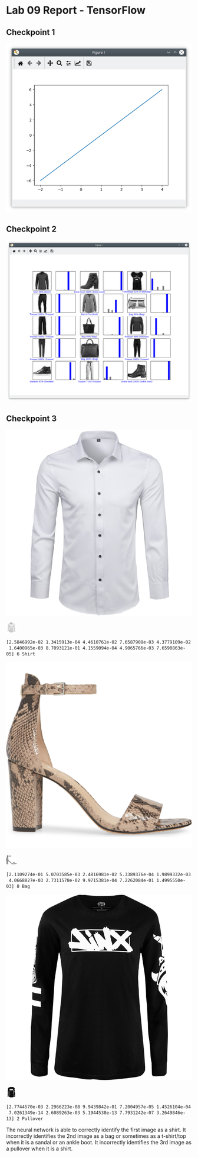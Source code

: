 # Lab 09 Report - TensorFlow


## Checkpoint 1
![check1](../../images/lab-09/check1.png)

## Checkpoint 2
![check2](../../images/lab-09/check2.png)

## Checkpoint 3
![check3-1orig](../../images/lab-09/check3-1orig.png)

![check3-1](../../images/lab-09/check3-1.png)
```
[2.5846992e-02 1.3415913e-04 4.4610761e-02 7.6587908e-03 4.3779109e-02
 1.6400965e-03 8.7093121e-01 4.1559094e-04 4.9065766e-03 7.6590863e-05] 6 Shirt
```

![check3-2orig](../../images/lab-09/check3-2orig.png)

![check3-2](../../images/lab-09/check3-2.png)
```
[2.1109274e-01 5.0703585e-03 2.4816981e-02 5.3389376e-04 1.9899332e-03
 4.0668827e-03 2.7311578e-02 9.9715381e-04 7.2262084e-01 1.4995550e-03] 8 Bag
```

![check3-3orig](../../images/lab-09/check3-3orig.png)

![check3-3](../../images/lab-09/check3-3.png)
```
[2.7744570e-03 2.2966223e-08 9.9439842e-01 7.2004957e-05 1.4526104e-04
 7.0261349e-14 2.6089263e-03 5.1944538e-13 7.7931242e-07 3.2649846e-13] 2 Pullover
```

The neural network is able to correctly identify the first image as a shirt. It incorrectly identifies the 2nd image as a bag or sometimes as a t-shirt/top when it is a sandal or an ankle boot. It incorrectly identifies the 3rd image as a pullover when it is a shirt.
